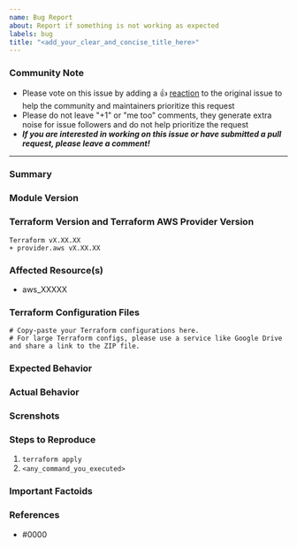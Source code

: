 ```yaml
---
name: Bug Report
about: Report if something is not working as expected
labels: bug
title: "<add_your_clear_and_concise_title_here>"
---
```



### Community Note
<!---
No need to modify anything within this section.
--->

* Please vote on this issue by adding a 👍 [reaction](https://blog.github.com/2016-03-10-add-reactions-to-pull-requests-issues-and-comments/) to the original issue to help the community and maintainers prioritize this request
* Please do not leave "+1" or "me too" comments, they generate extra noise for issue followers and do not help prioritize the request
* ***If you are interested in working on this issue or have submitted a pull request, please leave a comment!***

***

### Summary
<!---
A clear and concise description of what the bug is.
Don't forget to fill additional data below in order to help us helping you.
--->

### Module Version
<!---
State the version of the module where you experience the bug.
--->


### Terraform Version and Terraform AWS Provider Version
<!--- 
Please run `terraform -v` to show the Terraform core version and provider version(s). 

If you are not running the latest version of Terraform or the provider, please upgrade because your issue may have already been fixed. [Terraform documentation on provider versioning](https://www.terraform.io/docs/configuration/providers.html#provider-versions).
--->

```
Terraform vX.XX.XX
+ provider.aws vX.XX.XX
```


### Affected Resource(s)
<!---
Please list the affected resources and data sources.
--->

* aws_XXXXX


### Terraform Configuration Files
<!---
Information about code formatting: https://help.github.com/articles/basic-writing-and-formatting-syntax/#quoting-code
--->

```hcl
# Copy-paste your Terraform configurations here.
# For large Terraform configs, please use a service like Google Drive and share a link to the ZIP file.
```


### Expected Behavior
<!---
What should have happened?
--->


### Actual Behavior
<!---
What actually happened?
--->


### Screnshots
<!---
If applicable, add screenshots to help explain your problem.
--->


### Steps to Reproduce
<!---
Please list the steps required to reproduce the issue.
--->

1. `terraform apply`
2. `<any_command_you_executed>`


### Important Factoids
<!---
Are there anything atypical about your accounts that we should know? 
For example: Running in EC2 Classic?
--->


### References
<!---
Information about referencing Github Issues: https://help.github.com/articles/basic-writing-and-formatting-syntax/#referencing-issues-and-pull-requests

Are there any other GitHub issues (open or closed) or pull requests that should be linked here? Vendor blog posts or documentation? For example:

* https://aws.amazon.com/about-aws/whats-new/2018/04/introducing-amazon-ec2-fleet/
--->

* #0000


<!---
Credit: 
This template is modified version of https://github.com/terraform-providers/terraform-provider-aws/blob/master/.github/ISSUE_TEMPLATE/Bug_Report.md

Created: May 20, 2019 
Last updated: July 11, 2019
--->
